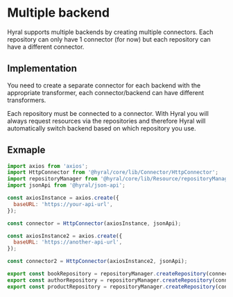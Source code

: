 # Multiple backend

Hyral supports multiple backends by creating multiple connectors. Each repository can only have 1 connector (for now)
but each repository can have a different connector.


## Implementation
You need to create a separate connector for each backend with the appropriate transformer, each connector/backend can 
have different transformers.

Each repository must be connected to a connector. With Hyral you will always request resources via the repositories and
therefore Hyral will automatically switch backend based on which repository you use. 

## Exmaple

```javascript
import axios from 'axios';
import HttpConnector from '@hyral/core/lib/Connector/HttpConnector';
import repositoryManager from '@hyral/core/lib/Resource/repositoryManager';
import jsonApi from '@hyral/json-api';

const axiosInstance = axios.create({
  baseURL: 'https://your-api-url',
});

const connector = HttpConnector(axiosInstance, jsonApi);

const axiosInstance2 = axios.create({
  baseURL: 'https://another-api-url',
});

const connector2 = HttpConnector(axiosInstance2, jsonApi);

export const bookRepository = repositoryManager.createRepository(connector, 'book');
export const authorRepository = repositoryManager.createRepository(connector2, 'author');
export const productRepository = repositoryManager.createRepository(connector2, 'product');
```


